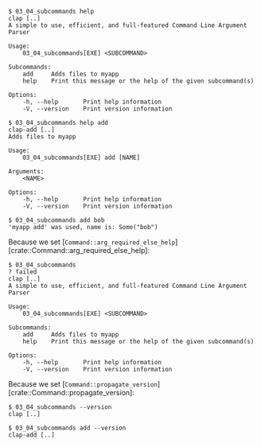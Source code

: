 ```console
$ 03_04_subcommands help
clap [..]
A simple to use, efficient, and full-featured Command Line Argument Parser

Usage:
    03_04_subcommands[EXE] <SUBCOMMAND>

Subcommands:
    add     Adds files to myapp
    help    Print this message or the help of the given subcommand(s)

Options:
    -h, --help       Print help information
    -V, --version    Print version information

$ 03_04_subcommands help add
clap-add [..]
Adds files to myapp

Usage:
    03_04_subcommands[EXE] add [NAME]

Arguments:
    <NAME>    

Options:
    -h, --help       Print help information
    -V, --version    Print version information

$ 03_04_subcommands add bob
'myapp add' was used, name is: Some("bob")

```

Because we set [`Command::arg_required_else_help`][crate::Command::arg_required_else_help]:
```console
$ 03_04_subcommands
? failed
clap [..]
A simple to use, efficient, and full-featured Command Line Argument Parser

Usage:
    03_04_subcommands[EXE] <SUBCOMMAND>

Subcommands:
    add     Adds files to myapp
    help    Print this message or the help of the given subcommand(s)

Options:
    -h, --help       Print help information
    -V, --version    Print version information

```

Because we set [`Command::propagate_version`][crate::Command::propagate_version]:
```console
$ 03_04_subcommands --version
clap [..]

$ 03_04_subcommands add --version
clap-add [..]

```
